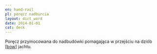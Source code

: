 ```yaml
---
en: hand-rail
pl: poręcz nadburcia
layout: dict_word
date: 2014-01-01
cat: deck
---
```


Poręcz przymocowana do nadbudówki pomagająca w przejściu na dziób [[bow](/dict/b/bow.html)] jachtu.